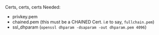 Certs, certs, certs
Needed: 
* privkey.pem
* chained.pem (this must be a CHAINED Cert. i.e to say, `fullchain.pem`)
* ssl_dhparam (`openssl dhparam -dsaparam -out dhparam.pem 4096`)
